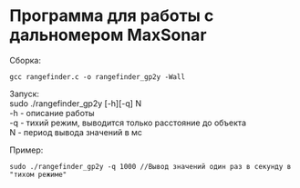 # Программа для работы с дальномером MaxSonar

Сборка:  
```
gcc rangefinder.c -o rangefinder_gp2y -Wall  
```

Запуск:  
sudo ./rangefinder_gp2y [-h][-q] N  
-h - описание работы  
-q - тихий режим, выводится только расстояние до объекта  
N - период вывода значений в мс  

Пример:  
```
sudo ./rangefinder_gp2y -q 1000 //Вывод значений один раз в секунду в "тихом режиме"
```

